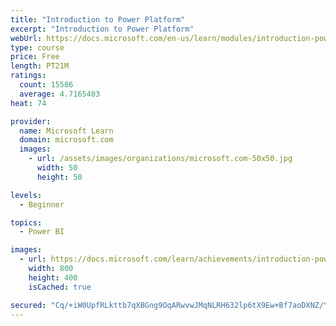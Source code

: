 ```yaml
---
title: "Introduction to Power Platform"
excerpt: "Introduction to Power Platform"
webUrl: https://docs.microsoft.com/en-us/learn/modules/introduction-power-platform/
type: course
price: Free
length: PT21M
ratings:
  count: 15586
  average: 4.7165403
heat: 74

provider:
  name: Microsoft Learn
  domain: microsoft.com
  images:
    - url: /assets/images/organizations/microsoft.com-50x50.jpg
      width: 50
      height: 50

levels:
  - Beginner

topics:
  - Power BI

images:
  - url: https://docs.microsoft.com/learn/achievements/introduction-power-platform-social.png
    width: 800
    height: 400
    isCached: true

secured: "Cq/+iW0UpfRLkttb7qXBGng9OqARwvwJMqNLRH632lp6tX9Ew+Bf7aoDXNZ/YPk+3uRBiVXsu7s7aBfjtPvHdXsh7ugmmtjWo7X/dvlL1ZefnKLPLKIMNHnhw67xN7gGLqSvrbNtv/RMcgP0aKmpo+6tFCvGPYCTEWqhdcaYNWe/lok7EVjaavuFKqoZkHby50FzwYKLk2zcLnibQXd16IS0p/6dotsI/mSAixPr0FeXHIGOazKhYOX7qBO1o9RCyh4Ofct0oTbu0WwlLcp5rzOGSF/c9YnVRBx0qdJWMa7l7kKMiSJQtbyUIT57+dBRn2BxPlzfEBGy3OhMMS4S8JT5EBSI9CtrspUHfbbfR44xwp3If2hJrR0D+zjEhKRyAphHorZSmyYa1+JbdD/3U0Ij3TBkR3YdIWg+BkTbsCqu/psay4cDj5NQpTXkXpUq;lnCjdY4aRsKKcDpOaF5gUg=="
---
```


